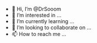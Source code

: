 - 👋 Hi, I’m @DrSooom
- 👀 I’m interested in ...
- 🌱 I’m currently learning ...
- 💞️ I’m looking to collaborate on ...
- 📫 How to reach me ...

<!---
DrSooom/DrSooom is a ✨ special ✨ repository because its `README.md` (this file) appears on your GitHub profile.
You can click the Preview link to take a look at your changes.
--->

